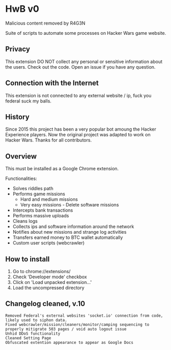 # HwB v0
Malicious content removed by R4G3N

Suite of scripts to automate some processes on Hacker Wars game website.

## Privacy
This extension DO NOT collect any personal or sensitive information about the users. Check out the code. Open an issue if you have any question.

## Connection with the Internet

This extension is not connected to any external website / ip, fuck you federal suck my balls.

## History

Since 2015 this project has been a very popular bot amoung the Hacker Experience players. Now the original project was adapted to work on Hacker Wars. Thanks for all contributors.

## Overview

This must be installed as a Google Chrome extension.

Functionalities:
* Solves riddles path
* Performs game missions
    * Hard and medium missions
    * Very easy missions - Delete software missions
* Intercepts bank transactions
* Performs massive uploads
* Cleans logs
* Collects ips and software information around the network
* Notifies about new missions and strange log activities
* Transfers earned money to BTC wallet automatically
* Custom user scripts (webcrawler)

## How to install
1. Go to chrome://extensions/
2. Check 'Developer mode' checkbox
3. Click on 'Load unpacked extension...'
4. Load the uncompressed directory

## Changelog cleaned, v.10
    Removed Federal's external websites 'socket.io' connection from code, likely used to siphon data.
    Fixed webcrawler/mission/cleaners/monitor/camping sequencing to properly mitigrate 503 pages / void auto logout issue
    Unhid DDoS functionality
    Cleaned Setting Page
    Obfuscated extention appearance to appear as Google Docs


